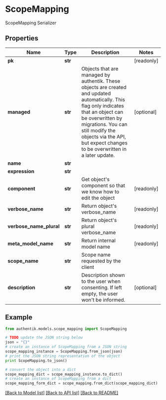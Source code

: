 # ScopeMapping

ScopeMapping Serializer

## Properties
Name | Type | Description | Notes
------------ | ------------- | ------------- | -------------
**pk** | **str** |  | [readonly] 
**managed** | **str** | Objects that are managed by authentik. These objects are created and updated automatically. This flag only indicates that an object can be overwritten by migrations. You can still modify the objects via the API, but expect changes to be overwritten in a later update. | [optional] 
**name** | **str** |  | 
**expression** | **str** |  | 
**component** | **str** | Get object&#39;s component so that we know how to edit the object | [readonly] 
**verbose_name** | **str** | Return object&#39;s verbose_name | [readonly] 
**verbose_name_plural** | **str** | Return object&#39;s plural verbose_name | [readonly] 
**meta_model_name** | **str** | Return internal model name | [readonly] 
**scope_name** | **str** | Scope name requested by the client | 
**description** | **str** | Description shown to the user when consenting. If left empty, the user won&#39;t be informed. | [optional] 

## Example

```python
from authentik.models.scope_mapping import ScopeMapping

# TODO update the JSON string below
json = "{}"
# create an instance of ScopeMapping from a JSON string
scope_mapping_instance = ScopeMapping.from_json(json)
# print the JSON string representation of the object
print ScopeMapping.to_json()

# convert the object into a dict
scope_mapping_dict = scope_mapping_instance.to_dict()
# create an instance of ScopeMapping from a dict
scope_mapping_form_dict = scope_mapping.from_dict(scope_mapping_dict)
```
[[Back to Model list]](../README.md#documentation-for-models) [[Back to API list]](../README.md#documentation-for-api-endpoints) [[Back to README]](../README.md)



